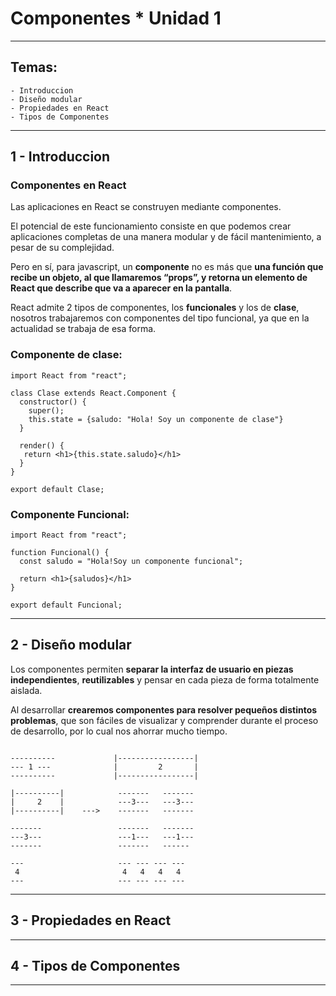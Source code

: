 # Componentes * Unidad 1

---

## Temas:

```
- Introduccion
- Diseño modular
- Propiedades en React
- Tipos de Componentes
```

---

## 1 - Introduccion

### Componentes en React

Las aplicaciones en React se construyen mediante componentes.

El potencial de este funcionamiento consiste en que podemos crear aplicaciones completas de una manera modular y de fácil mantenimiento, a pesar de su complejidad.

Pero en sí, para javascript, un **componente** no es más que **una función que recibe un objeto, al que llamaremos “props”, y retorna un elemento de React que describe que va a aparecer en la pantalla**.

React admite 2 tipos de componentes, los **funcionales** y los de **clase**, nosotros trabajaremos con componentes del tipo funcional, ya que en la actualidad se trabaja de esa forma.

### Componente de clase:

```JSX
import React from "react";

class Clase extends React.Component {
  constructor() {
    super();
    this.state = {saludo: "Hola! Soy un componente de clase"}
  }
  
  render() {
   return <h1>{this.state.saludo}</h1>
  }
}

export default Clase;
```

### Componente Funcional:

```JSX
import React from "react";

function Funcional() {
  const saludo = "Hola!Soy un componente funcional";
  
  return <h1>{saludos}</h1>
}

export default Funcional;
```

---

## 2 - Diseño modular

Los componentes permiten **separar la interfaz de usuario en piezas independientes**, **reutilizables** y pensar en cada pieza de forma totalmente aislada.

Al desarrollar **crearemos componentes para resolver pequeños distintos problemas**, que son fáciles de visualizar y comprender durante el proceso de desarrollo, por lo cual nos ahorrar mucho tiempo.

```

----------             |-----------------|
--- 1 ---              |         2       |
----------             |-----------------|

|----------|            -------   -------
|     2    |            ---3---   ---3---
|----------|    --->    -------   -------

-------                 -------   ------- 
---3---                 ---1---   ---1---
-------                 -------   ------ 

---                     --- --- --- ---
 4                       4   4   4   4
---                     --- --- --- ---

```

---

## 3 - Propiedades en React

---

## 4 - Tipos de Componentes

---
